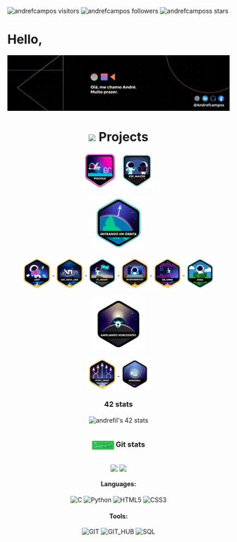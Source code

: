 <p align="left">
	<img alt="andrefcampos visitors" src="https://komarev.com/ghpvc/?username=andrefcampos&color=6B8E23&style=flat&label=visitors" />
	<img alt="andrefcampos followers" src="https://img.shields.io/github/followers/andrefcampos?color=olivedrab" />
	<img alt="andrefcamposs stars" src="https://img.shields.io/github/stars/andrefcampos?color=olivedrab" />
</p>

<h1>Hello,</h1>

<p align="left">
  <img alt="Be Welcome to profile Andrefcampos" src="./capa_git.jpg">
</p>

<div align="center">
	<h1 align="center">
		<a href="https://www.42sp.org.br/"> <img src="https://cdn.greatpages.com.br/www.42sp.org.br/1719606769/imagens/desktop/289143_1_170924049750909938.svg" width=100></a>
		<span>Projects</span>
	</h1>
</div>

<div align="center">
	<a href="https://github.com/Andrefcampos/42school/tree/main/42_Piscine"><img src="./piscine.png" align="center" alt="Piscine" width="80" /></a>
	<a href=""><img src="./evaluatione.png" alt="P2P" align="center" width="80" /></a>
</div>

<div align="center">
	<h4 align="center"> 
		<img src="./phase_onee.png" alt='Phase One' align="center" width="120" />
	</h4>
	<a href="https://github.com/Andrefcampos/Libft">
		<img src="./libftm.png" alt='Libft' align="center" width="70" />
	</a>
	<a href="https://github.com/Andrefcampos/42school/tree/main/42_Formation/get_next_line">
		<img src="./get_next_linem.png" alt='get_next_line' align="center" width="70" />
	</a> 
	<a href="https://github.com/Andrefcampos/42school/tree/main/42_Formation/ft_printf">
		<img src="./ft_printf.png" alt='ft_printf' align="center" width="70"/>
	</a>
	<a href="https://github.com/Andrefcampos/42school/tree/main/42_Formation/born2beroot">
		<img src="./born2beroot.png" alt='born2beroot' align="center" width="70"/>
	</a>
	<a href="https://github.com/Andrefcampos/42school/tree/main/42_Formation/so_long">
		<img src="./so_long.png" alt='so_long' align="center" width="70"/>
	</a>
	<a href="https://github.com/Andrefcampos/42school/tree/main/42_Formation/pipex">
		<img src="./pipexe.png" alt='pipex' align="center" width="70"/>
	</a>
	
</div>

<div align="center">
	<h4 align="center">
		<img src="./phase_twon.png" usemap="" alt='Phase Two' align="center" width="120"/>
	</h4>
	<a href="https://github.com/Andrefcampos/42school/tree/main/42_Formation/push_swap">
		<img src="./push_swap.png" alt='push_swap' align="center" width="70"/>
	</a>
	<a href="https://github.com/Andrefcampos/42school/tree/main/42_Formation/minishell">
		<img src="./minishelln.png" alt='push_swap' align="center" width="70"/>
	</a>
</div>

<div align="center">
	<h3>42 stats</h3> 
	<div>
		<img src="https://badge.mediaplus.ma/colorfulwaves/andrefil?1337Badge=off&UM6P=off" alt="andrefil's 42 stats" width="250" align="center" />
	</div>
		<h3>
			<img src="./stats (1).png" width="50" align="center">
			<scan>Git stats
		</h3> 
		<div>
			<img src="https://github-readme-stats.vercel.app/api?username=andrefcampos&layout=compact&show_icons=false&theme=merko&count_private=true&include_all_commits=true&show_icons=true&hide=issues&hide_border=true" width="492" align="center" />
			<img src="https://github-readme-stats.vercel.app/api/top-langs/?username=andrefcampos&layout=compact&theme=merko&count_private=true&include_all_commits=true&show_icons=true&hide=issues&hide_border=true" width="340" align="center"/>
		</div>
<div>
	<div align="center">
		<h4>Languages:</h4>
		<img alt="C" src="https://img.shields.io/badge/C-000?style=flat&logo=c" />
		<img alt="Python" src="https://img.shields.io/badge/Python-000?style=flat&logo=python" />
		<img alt="HTML5" src="https://img.shields.io/badge/HTML5-000?style=flat&logo=html5" />
	 	<img alt="CSS3" src="https://img.shields.io/badge/CSS3-000?style=flat&logo=css3&logoColor=264CE4" />	
	</div>
	<div align="center">
		<h4>Tools:</h4>
		<img alt="GIT" src="https://img.shields.io/badge/git-000?style=flat&logo=git&logoColor=E94D5F" />
		<img alt="GIT_HUB" src="https://img.shields.io/badge/GitHub-000?style=flat&logo=github&logoColor=FFF" />
		<img alt="SQL" src="https://img.shields.io/badge/Mysql-000?style=flat&logo=mysql&logoColor=264CE4" />
	</div>
</div>
